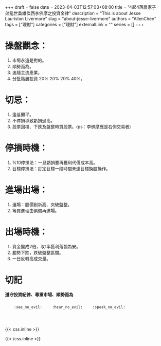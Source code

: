 +++ 
draft = false
date = 2023-04-03T12:57:03+08:00
title = "4起4落農家子弟亂世梟雄傑西李佛摩之投資金律"
description = "This is about Jesse Lauriston Livermore"
slug = "about-jesse-livermore"
authors = "AllenChen"
tags = ["理財"]
categories = ["理財"]
externalLink = ""
series = []
+++

# 操盤觀念：

1. 市場永遠是對的。
2. 順勢而為。
3. 追隨主流產業。
4. 分批階層投資 20% 20% 20% 40%。

# 切忌：

1. 逢低攤平。
2. 不停損導致虧損過高。
3. 股票回檔、下跌及盤整時買股票。(ps：李佛摩應是右側交易者)

# 停損時機：

1. %10停損法：一旦虧損要再獲利代價成本高。
2. 目標停損法：訂定目標一段時間未達目標換股操作。

# 進場出場：

1. 進場：股價創新高、突破盤整。
2. 等買進理由俱備再進場。

# 出場時機：

1. 資金變成2倍，取1半獲利落袋為安。
2. 趨勢下跌，跌破盤整區間。
3. 一日反轉高成交量。

# 切記

**遵守投資紀律、尊重市場、順勢而為** 

<p><span class="nowrap"><span class="emojify">🙈</span> <code>:see_no_evil:</code></span>  <span class="nowrap"><span class="emojify">🙉</span> <code>:hear_no_evil:</code></span>  <span class="nowrap"><span class="emojify">🙊</span> <code>:speak_no_evil:</code></span></p>
<br>
    

{{< css.inline >}}
<style>
.emojify {
	font-family: Apple Color Emoji, Segoe UI Emoji, NotoColorEmoji, Segoe UI Symbol, Android Emoji, EmojiSymbols;
	font-size: 2rem;
	vertical-align: middle;
}
@media screen and (max-width:650px) {
  .nowrap {
    display: block;
    margin: 25px 0;
  }
}
</style>
{{< /css.inline >}}
